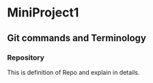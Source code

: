 # MiniProject1

## Git commands and Terminology

### Repository 
This is definition of Repo and explain in details. 